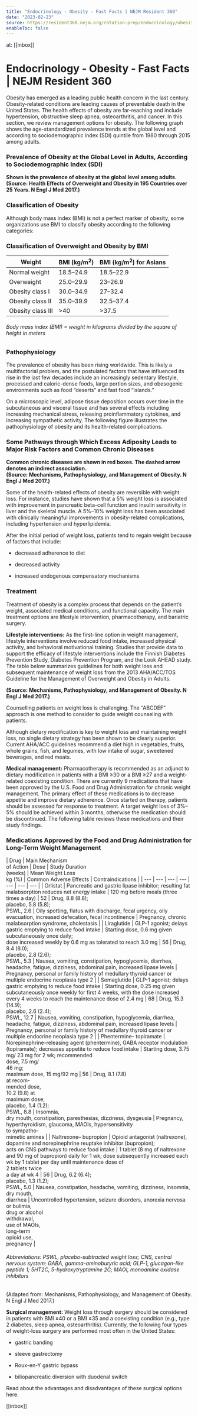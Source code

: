 ```yaml
---
title: "Endocrinology - Obesity - Fast Facts | NEJM Resident 360"
date: "2023-02-23"
source: https://resident360.nejm.org/rotation-prep/endocrinology/obesity/fast-facts
enableToc: false
---
```


at: [[inbox]]

# Endocrinology - Obesity - Fast Facts | NEJM Resident 360
Obesity has emerged as a leading public health concern in the last century. Obesity-related conditions are leading causes of preventable death in the United States. The health effects of obesity are far-reaching and include hypertension, obstructive sleep apnea, osteoarthritis, and cancer. In this section, we review management options for obesity. The following graph shows the age-standardized prevalence trends at the global level and according to sociodemographic index (SDI) quintile from 1980 through 2015 among adults.

### Prevalence of Obesity at the Global Level in Adults, According to Sociodemographic Index (SDI)

  
**Shown is the prevalence of obesity at the global level among adults.  
(Source: Health Effects of Overweight and Obesity in 195 Countries over 25 Years. N Engl J Med 2017.)**

### Classification of Obesity

Although body mass index (BMI) is not a perfect marker of obesity, some organizations use BMI to classify obesity according to the following categories:

### Classification of Overweight and Obesity by BMI

| Weight | BMI (kg/m<sup>2</sup>) | BMI (kg/m<sup>2</sup>) for Asians |
| --- | --- | --- |
| Normal weight | 18.5–24.9 | 18.5–22.9 |
| Overweight | 25.0–29.9 | 23–26.9 |
| Obesity class I | 30.0–34.9 | 27–32.4 |
| Obesity class II | 35.0–39.9 | 32.5–37.4 |
| Obesity class III | >40 | >37.5 |

###### Body mass index (BMI) = weight in kilograms divided by the square of height in meters

### Pathophysiology

The prevalence of obesity has been rising worldwide. This is likely a multifactorial problem, and the postulated factors that have influenced its rise in the last few decades include an increasingly sedentary lifestyle, processed and caloric-dense foods, large portion sizes, and obesogenic environments such as food “deserts” and fast food “islands.”

On a microscopic level, adipose tissue deposition occurs over time in the subcutaneous and visceral tissue and has several effects including increasing mechanical stress, releasing proinflammatory cytokines, and increasing sympathetic activity. The following figure illustrates the pathophysiology of obesity and its health-related complications.

### **Some Pathways through Which Excess Adiposity Leads to Major Risk Factors and Common Chronic Diseases**

  
**Common chronic diseases are shown in red boxes. The dashed arrow denotes an indirect association.  
(Source: Mechanisms, Pathophysiology, and Management of Obesity. N Engl J Med 2017.)**

Some of the health-related effects of obesity are reversible with weight loss. For instance, studies have shown that a 5% weight loss is associated with improvement in pancreatic beta-cell function and insulin sensitivity in liver and the skeletal muscle. A 5%–10% weight loss has been associated with clinically meaningful improvements in obesity-related complications, including hypertension and hyperlipidemia.

After the initial period of weight loss, patients tend to regain weight because of factors that include:

*   decreased adherence to diet
    
*   decreased activity
    
*   increased endogenous compensatory mechanisms  
      
    

### Treatment

Treatment of obesity is a complex process that depends on the patient’s weight, associated medical conditions, and functional capacity. The main treatment options are lifestyle intervention, pharmacotherapy, and bariatric surgery.

**Lifestyle interventions:** As the first-line option in weight management, lifestyle interventions involve reduced food intake, increased physical activity, and behavioral motivational training. Studies that provide data to support the efficacy of lifestyle interventions include the Finnish Diabetes Prevention Study, Diabetes Prevention Program, and the Look AHEAD study. The table below summarizes guidelines for both weight loss and subsequent maintenance of weight loss from the 2013 AHA/ACC/TOS Guideline for the Management of Overweight and Obesity in Adults.

  
**(Source: Mechanisms, Pathophysiology, and Management of Obesity. N Engl J Med 2017.)**

Counselling patients on weight loss is challenging. The “ABCDEF” approach is one method to consider to guide weight counseling with patients.

Although dietary modification is key to weight loss and maintaining weight loss, no single dietary strategy has been shown to be clearly superior. Current AHA/ACC guidelines recommend a diet high in vegetables, fruits, whole grains, fish, and legumes, with low intake of sugar, sweetened beverages, and red meats.

**Medical management:** Pharmacotherapy is recommended as an adjunct to dietary modification in patients with a BMI ≥30 or a BMI ≥27 and a weight-related coexisting condition. There are currently 9 medications that have been approved by the U.S. Food and Drug Administration for chronic weight management. The primary effect of these medications is to decrease appetite and improve dietary adherence. Once started on therapy, patients should be assessed for response to treatment. A target weight loss of 3%–5% should be achieved within 3 months, otherwise the medication should be discontinued. The following table reviews these medications and their study findings.

### Medications Approved by the Food and Drug Administration for Long-Term Weight Management

| Drug | Main Mechanism  
of Action | Dose | Study Duration  
(weeks) | Mean Weight Loss  
kg (%) | Common Adverse Effects | Contraindications |
| --- | --- | --- | --- | --- | --- | --- |
| Orlistat | Pancreatic and gastric lipase inhibitor; resulting fat malabsorption reduces net energy intake | 120 mg before meals (three times a day) | 52 | Drug, 8.8 (8.8);  
placebo, 5.8 (5.8);  
PSWL, 2.6 | Oily spotting, flatus with discharge, fecal urgency, oily evacuation, increased defecation, fecal incontinence | Pregnancy, chronic malabsorption syndrome, cholestasis |
| Liraglutide | GLP-1 agonist; delays gastric emptying to reduce food intake | Starting dose, 0.6 mg given subcutaneously once daily;  
dose increased weekly by 0.6 mg as tolerated to reach 3.0 mg | 56 | Drug, 8.4 (8.0);  
placebo, 2.8 (2.6);  
PSWL, 5.3 | Nausea, vomiting, constipation, hypoglycemia, diarrhea, headache, fatigue, dizziness, abdominal pain, increased lipase levels | Pregnancy, personal or family history of medullary thyroid cancer or multiple endocrine neoplasia type 2 |
| Semaglutide | GLP-1 agonist; delays gastric emptying to reduce food intake | Starting dose, 0.25 mg given subcutaneously once weekly for first 4 weeks, with the dose increased every 4 weeks to reach the maintenance dose of 2.4 mg | 68 | Drug, 15.3 (14.9);  
placebo, 2.6 (2.4);  
PSWL, 12.7 | Nausea, vomiting, constipation, hypoglycemia, diarrhea, headache, fatigue, dizziness, abdominal pain, increased lipase levels | Pregnancy, personal or family history of medullary thyroid cancer or multiple endocrine neoplasia type 2 |
| Phentermine– topiramate | Norepinephrine-releasing agent (phentermine), GABA receptor modulation (topiramate); decreases appetite to reduce food intake | Starting dose, 3.75 mg/ 23 mg for 2 wk; recommended  
dose, 7.5 mg/  
46 mg;  
maximum dose, 15 mg/92 mg | 56 | Drug, 8.1 (7.8)  
at recom-  
mended dose,  
10.2 (9.8) at  
maximum dose;  
placebo, 1.4 (1.2);  
PSWL, 8.8 | Insomnia,  
dry mouth, constipation, paresthesias, dizziness, dysgeusia | Pregnancy, hyperthyroidism, glaucoma, MAOIs, hypersensitivity  
to sympatho-  
mimetic amines |
| Naltrexone– bupropion | Opioid antagonist (naltrexone), dopamine and norepinephrine reuptake inhibitor (bupropion);  
acts on CNS pathways to reduce food intake | 1 tablet (8 mg of naltrexone and 90 mg of bupropion) daily for 1 wk; dose subsequently increased each wk by 1 tablet per day until maintenance dose of  
2 tablets twice  
a day at wk 4 | 56 | Drug, 6.2 (6.4);  
placebo, 1.3 (1.2);  
PSWL, 5.0 | Nausea, constipation, headache, vomiting, dizziness, insomnia,  
dry mouth,  
diarrhea | Uncontrolled hypertension, seizure disorders, anorexia nervosa or bulimia,  
drug or alcohol  
withdrawal,  
use of MAOIs,  
long-term  
opioid use,  
pregnancy |

###### Abbreviations: PSWL, placebo-subtracted weight loss; CNS, central nervous system; GABA, gamma-aminobutyric acid; GLP-1, glucagon-like peptide 1; 5HT2C, 5-hydroxytryptamine 2C; MAOI, monoamine oxidase inhibitors  
(Adapted from: Mechanisms, Pathophysiology, and Management of Obesity. N Engl J Med 2017.)

**Surgical management:** Weight loss through surgery should be considered in patients with BMI ≥40 or a BMI ≥35 and a coexisting condition (e.g., type 2 diabetes, sleep apnea, osteoarthritis). Currently, the following four types of weight-loss surgery are performed most often in the United States:

*   gastric banding
    
*   sleeve gastrectomy
    
*   Roux-en-Y gastric bypass
    
*   biliopancreatic diversion with duodenal switch
    

Read about the advantages and disadvantages of these surgical options here.

[[inbox]]